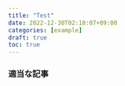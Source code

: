 ```yaml
---
title: "Test"
date: 2022-12-30T02:18:07+09:00
categories: [example]
draft: true
toc: true
---
```

### 適当な記事

